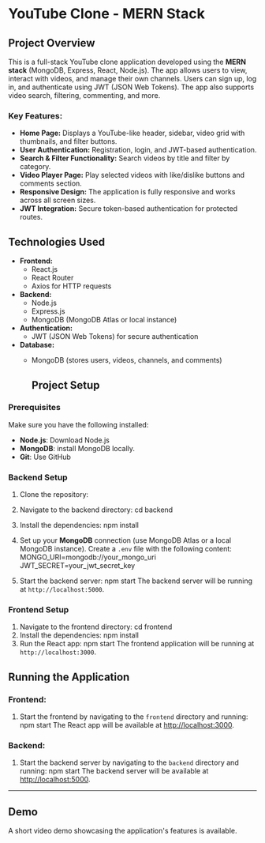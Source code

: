 # YouTube Clone - MERN Stack

## Project Overview
This is a full-stack YouTube clone application developed using the **MERN stack** (MongoDB, Express, React, Node.js). The app allows users to view, interact with videos, and manage their own channels. Users can sign up, log in, and authenticate using JWT (JSON Web Tokens). The app also supports video search, filtering, commenting, and more.

### Key Features:
- **Home Page:** Displays a YouTube-like header, sidebar, video grid with thumbnails, and filter buttons.
- **User Authentication:** Registration, login, and JWT-based authentication.
- **Search & Filter Functionality:** Search videos by title and filter by category.
- **Video Player Page:** Play selected videos with like/dislike buttons and comments section.
- **Responsive Design:** The application is fully responsive and works across all screen sizes.
- **JWT Integration:** Secure token-based authentication for protected routes.
  
## Technologies Used
- **Frontend:**
  - React.js
  - React Router
  - Axios for HTTP requests
- **Backend:**
  - Node.js
  - Express.js
  - MongoDB (MongoDB Atlas or local instance)
- **Authentication:**
  - JWT (JSON Web Tokens) for secure authentication
- **Database:**
  - MongoDB (stores users, videos, channels, and comments)

    ## Project Setup
### Prerequisites

Make sure you have the following installed:
- **Node.js**: Download Node.js
- **MongoDB**: install MongoDB locally.
- **Git**: Use GitHub 

### Backend Setup

1. Clone the repository:
2. Navigate to the backend directory:
    cd backend
3. Install the dependencies:
    npm install
4. Set up your **MongoDB** connection (use MongoDB Atlas or a local MongoDB instance). Create a `.env` file with the following content:
    MONGO_URI=mongodb://your_mongo_uri
    JWT_SECRET=your_jwt_secret_key

5. Start the backend server:
    npm start
The backend server will be running at `http://localhost:5000`.

### Frontend Setup

1. Navigate to the frontend directory:
    cd frontend
2. Install the dependencies:
    npm install
3. Run the React app:
    npm start
The frontend application will be running at `http://localhost:3000`.

## Running the Application

### Frontend:
1. Start the frontend by navigating to the `frontend` directory and running:
    npm start
   The React app will be available at [http://localhost:3000](http://localhost:3000).

### Backend:
1. Start the backend server by navigating to the `backend` directory and running:
    npm start
   The backend server will be available at [http://localhost:5000](http://localhost:5000).

---

## Demo

A short video demo showcasing the application's features is available.


